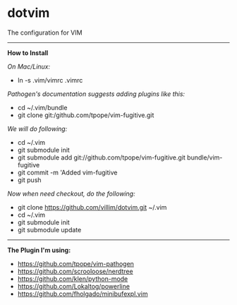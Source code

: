 dotvim
======

The configuration for VIM

------------------------------------------------------
__How to Install__

_On Mac/Linux:_
* ln -s .vim/vimrc .vimrc

_Pathogen's documentation suggests adding plugins like this:_
* cd ~/.vim/bundle
* git clone git:/github.com/tpope/vim-fugitive.git

_We will do following:_
* cd ~/.vim
* git submodule init
* git submodule add git://github.com/tpope/vim-fugitive.git bundle/vim-fugitive
* git commit -m 'Added vim-fugitive
* git push

_Now when need checkout, do the following:_
* git clone https://github.com/villim/dotvim.git ~/.vim
* cd ~/.vim
* git submodule init
* git submodule update

------------------------------------------------------
__The Plugin I'm using:__
* https://github.com/tpope/vim-pathogen
* https://github.com/scrooloose/nerdtree
* https://github.com/klen/python-mode
* https://github.com/Lokaltog/powerline
* https://github.com/fholgado/minibufexpl.vim
